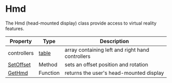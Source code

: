 # Hmd

The Hmd (head-mounted display) class provide access to virtual reality features.

| Property | Type | Description |
| --- | --- | --- |
| controllers | [table](https://www.lua.org/manual/5.4/manual.html#6.6) | array containing left and right hand controllers |
| [SetOffset](Hmd_SetOffset.md) | Method | sets an offset position and rotation |
| [GetHmd](GetHmd.md) | Function | returns the user's head-mounted display |
